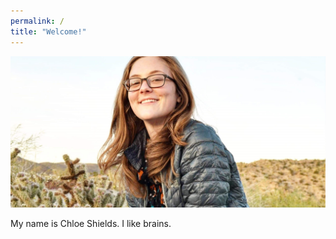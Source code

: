 ```yaml
---
permalink: /
title: "Welcome!"
---
```


![it's me!](/assets/images/largerPic.jpg)

My name is Chloe Shields. I like brains.